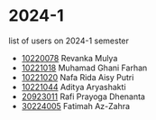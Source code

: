 # 2024-1
list of users on 2024-1 semester

+ [10220078](https://osf.io/vuz97/) Revanka Mulya
+ [10221018](https://osf.io/9weam/) Muhamad Ghani Farhan
+ [10221020](https://osf.io/rzagj/) Nafa Rida Aisy Putri
+ [10221044](https://osf.io/pd6uj/) Aditya Aryashakti
+ [20923011](https://osf.io/ktbgx/) Rafi Prayoga Dhenanta
+ [30224005](https://osf.io/stxw7/) Fatimah Az-Zahra

